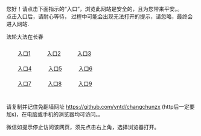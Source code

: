 您好！请点击下面指示的“入口”，浏览此网站是安全的，且为您带来平安。。 <br/>
点击入口后，请耐心等待， 过程中可能会出现无法打开的提示，请忽略，最终会进入网站. </br>

法轮大法在长春<br/>
<div style="padding:10px"><a style="margin:20px" target="_blank" href="https://d2c1eqn80dovn5.cloudfront.net/2Qpsp?pjhbfyfc" id="ccLink1" rel="nofollow">入口1</a> <a target="_blank" style="margin:20px" href="https://d2ct6lzjnqdr34.cloudfront.net/2Qpsp?hsbgcrs" id="ccLink2" rel="nofollow">入口2</a> <a style="margin:20px" target="_blank" href="https://d7tynaigp9spo.cloudfront.net/2Qpsp?upxwlvx" id="ccLink3" rel="nofollow">入口3</a></div>

<div style="padding:10px" ><a style="margin:20px" target="_blank" href="https://d2c1eqn80dovn5.cloudfront.net/2Qpsp?pjhbfyfc" id="ccLink4" rel="nofollow">入口4</a> <a style="margin:20px" href="https://d2ct6lzjnqdr34.cloudfront.net/2Qpsp?hsbgcrs" target="_blank" id="ccLink5" rel="nofollow">入口5</a> <a style="margin:20px" href="https://d7tynaigp9spo.cloudfront.net/2Qpsp?upxwlvx" target="_blank" id="ccLink6" rel="nofollow">入口6</a></div>

<div style="padding:10px"><a style="margin:20px" target="_blank" href="https://d2c1eqn80dovn5.cloudfront.net/2Qpsp?pjhbfyfc" id="ccLink7" rel="nofollow">入口7</a> <a style="margin:20px" href="https://d2ct6lzjnqdr34.cloudfront.net/2Qpsp?hsbgcrs" target="_blank" id="ccLink8" rel="nofollow">入口8</a> <a style="margin:20px" target="_blank" href="https://d7tynaigp9spo.cloudfront.net/2Qpsp?upxwlvx" id="ccLink9" rel="nofollow">入口9</a></div>

<br/>



请复制并记住免翻墙网址 https://github.com/yntd/changchunzx (http后一定要加s)，在电脑或手机的浏览器均可访问。。<br/>

微信如提示停止访问该网页，须先点击右上角，选择浏览器打开。
